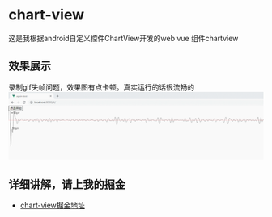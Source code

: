 # chart-view
这是我根据android自定义控件ChartView开发的web vue 组件chartview
## 效果展示
录制gif失帧问题，效果图有点卡顿。真实运行的话很流畅的
![](https://github.com/lihangleo2/chart-view/blob/main/chartview.gif)

## 详细讲解，请上我的掘金
* [chart-view掘金地址](https://juejin.cn/post/6968698502327042085) 
